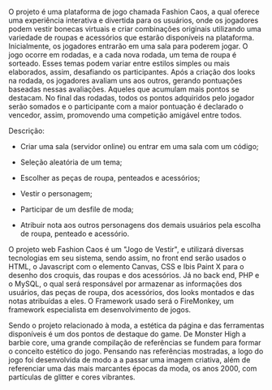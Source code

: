 O projeto é uma plataforma de jogo chamada Fashion Caos, a qual oferece uma experiência interativa e divertida para os usuários, onde os jogadores podem vestir bonecas virtuais e criar combinações originais utilizando uma variedade de roupas e acessórios que estarão  disponíveis na plataforma. Inicialmente, os jogadores entrarão em uma sala para poderem jogar. O jogo ocorre em rodadas, e a cada nova rodada, um tema de roupa é sorteado. Esses temas podem variar entre estilos simples ou mais elaborados, assim, desafiando os participantes. Após a criação dos looks na rodada, os jogadores avaliam uns aos outros, gerando pontuações baseadas nessas avaliações. Aqueles que acumulam mais pontos se destacam. No final das rodadas, todos os pontos adquiridos pelo jogador serão somados e o participante com a maior pontuação é declarado o vencedor, assim, promovendo uma competição amigável entre todos.

Descrição:

- Criar uma sala (servidor online) ou entrar em uma sala com um código;

- Seleção aleatória de um tema;

- Escolher as peças de roupa, penteados e acessórios;

- Vestir o personagem;

- Participar de um desfile de moda;

- Atribuir nota aos outros personagens dos demais usuários pela escolha de roupa, penteado e acessório.

O projeto web Fashion Caos é um "Jogo de Vestir", e utilizará diversas tecnologias em seu sistema, sendo assim, no front end serão usados o HTML, o Javascript com o elemento Canvas, CSS e Ibis Paint X para o desenho dos croquis, das roupas e dos acessórios. Já no back end, PHP e o MySQL, o qual será responsável por armazenar as informações dos usuários, das peças de roupa, dos acessórios, dos looks montados e das notas atribuídas a eles. O Framework usado será o FireMonkey, um framework especialista em desenvolvimento de jogos.

Sendo o projeto relacionado à moda, a estética da página e das ferramentas disponíveis é um dos pontos de destaque do game. De Monster High a barbie core, uma grande compilação de referências se fundem para formar o conceito estético do jogo. Pensando nas referências mostradas, a logo do jogo foi desenvolvida de modo a  a passar uma imagem criativa, além de referenciar uma das mais marcantes épocas da moda, os anos 2000, com partículas de glitter e cores vibrantes.
